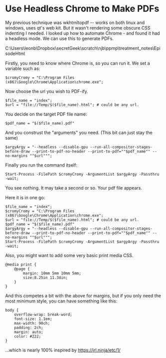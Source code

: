 # Use Headless Chrome to Make PDFs

My previous technique was wkhtmltopdf -- works on both linux and windows, uses qt's web kit. But it wasn't rendering some obscure CSS indenting I needed. I looked up how to automate Chrome - and found it had a headless mode. We can use this to generate PDFs.

C:\Users\leonb\Dropbox\secretGeek\scratch\njb\ppmp\treatment_notes\EpisodeHtml

Firstly, you need to know where Chrome is, so you can run it. We set a variable such as:

	$cromyCromy = "C:\Program Files (x86)\Google\Chrome\Application\chrome.exe";

Now choose the url you wish to PDF-ify.

	$file_name = "index";
	$url = "file://Temp/$($file_name).html"; # could be any url.

You decide on the target PDF file name:

	$pdf_name = "$($file_name).pdf"

And you construst the "arguments" you need. (This bit can just stay the same)

	$argyArgy = "--headless --disable-gpu --run-all-compositor-stages-before-draw --print-to-pdf-no-header --print-to-pdf=""$pdf_name"" --no-margins ""$url""";

Finally you run the command itself:

	Start-Process -FilePath $cromyCromy -ArgumentList $argyArgy -Passthru -wait;

You see nothing. It may take a second or so. Your pdf file appears.


Here it is in one go:


	$file_name = "index";
	$cromyCromy = "C:\Program Files (x86)\Google\Chrome\Application\chrome.exe";
	$url = "file://Temp/$($file_name).html"; # could be any url.
	$pdf_name = "$($file_name).pdf"
	$argyArgy = "--headless --disable-gpu --run-all-compositor-stages-before-draw --print-to-pdf-no-header --print-to-pdf=""$pdf_name"" --no-margins ""$url""";
	Start-Process -FilePath $cromyCromy -ArgumentList $argyArgy -Passthru -wait;

Also, you might want to add some very basic print media CSS.


	@media print {
		@page {
			margin: 10mm 5mm 10mm 5mm;
			size:8.25in 11.34in;
		}
	}

And this competes a bit with the above for margins, but if you only need the most minimum style, you can have something like this:


	body {
		overflow-wrap: break-word;
		font-size: 1.1em;
		max-width: 90ch;
		padding: 2ch;
		margin: auto;
		color: #222;
	}

...which is nearly 100% inspired by <https://jrl.ninja/etc/1/>

